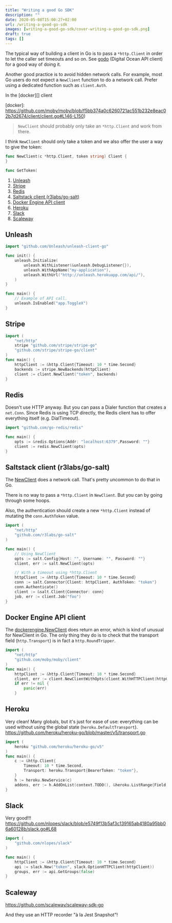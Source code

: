 ```yaml
---
title: "Writing a good Go SDK"
description: ""
date: 2020-05-08T15:00:27+02:00
url: /writing-a-good-go-sdk
images: [writing-a-good-go-sdk/cover-writing-a-good-go-sdk.png]
draft: true
tags: []
---
```


The typical way of building a client in Go is to pass a `*http.Client` in
order to let the caller set timeouts and so on. See [godo][] (Digital Ocean
API client) for a good way of doing it.

Another good practice is to avoid hidden network calls. For example, most
Go users do not expect a `NewClient` function to do a network call. Prefer
using a dedicated function such as `client.Auth`.

[godo]: https://github.com/digitalocean/godo/blob/97ac73b1d53e23afa2700e9f97d5eeb1f3641e3f/godo.go#L153-L188

In the [docker][] client

[docker]: https://github.com/moby/moby/blob/f5bb374a0c6260721ac551b232e8eac02b7d2674/client/client.go#L146-L150)

> `NewClient` should probably only take an `*http.Client` and work from
> there.

I think `NewClient` should only take a token and we also offer the user a
way to give the token:

```go
func NewClient(c *http.Client, token string) Client {
}

func GetToken(
```

1. [Unleash](#unleash)
2. [Stripe](#stripe)
3. [Redis](#redis)
4. [Saltstack client (r3labs/go-salt)](#saltstack-client-r3labsgo-salt)
5. [Docker Engine API client](#docker-engine-api-client)
6. [Heroku](#heroku)
7. [Slack](#slack)
8. [Scaleway](#scaleway)

## Unleash

```go
import "github.com/Unleash/unleash-client-go"

func init() {
    unleash.Initialize(
        unleash.WithListener(&unleash.DebugListener{}),
        unleash.WithAppName("my-application"),
        unleash.WithUrl("http://unleash.herokuapp.com/api/"),
    )
}

func main() {
    // Example of API call.
    unleash.IsEnabled("app.ToggleX")
}
```

## Stripe

```go
import (
    "net/http"
    stripe "github.com/stripe/stripe-go"
    "github.com/stripe/stripe-go/client"
)
func main() {
    httpClient := &http.Client{Timeout: 10 * time.Second}
    backends := stripe.NewBackends(httpClient)
    client := client.NewClient("token", backends)
}
```

## Redis

Doesn't use HTTP anyway. But you can pass a Dialer function that creates a
`net.Conn`. Since Redis is using TCP directly, the Redis client has to
offer everything itself (e.g. DialTimeout).

```go
import "github.com/go-redis/redis"

func main() {
    opts := &redis.Options{Addr: "localhost:6379",Password: ""}
    client := redis.NewClient(opts)
}
```

## Saltstack client (r3labs/go-salt)

The [NewClient][salt-newclient] does a network call. That's pretty uncommon
to do that in Go.

There is no way to pass a `*http.Client` in `NewClient`. But you can by
going through some hoops.

Also, the authentication should create a new `*http.Client` instead of
mutating the `conn.AuthToken` value.

```go
import (
    "net/http"
    "github.com/r3labs/go-salt"
)

func main() {
    // Using NewClient
    opts := salt.Config{Host: "", Username: "", Password: ""}
    client, err := salt.NewClient(opts)

    // With a timeout using *http.Client
    httpClient := &http.Client{Timeout: 10 * time.Second}
    conn := salt.Connector{Client: httpClient, AuthToken: "token"}
    conn.Authenticate()
    client := &salt.Client{Connector: conn}
    job, err := client.Job("foo")
}
```

[salt-newclient]: https://github.com/r3labs/go-salt/blob/e6bcc1482122fbfbb41c8c5d7204e067e97a4266/client.go#L18

## Docker Engine API client

The [dockerengine.NewClient][] does return an error, which is kind of
unusual for NewClient in Go. The only thing they do is to check that the
transport field (`http.Transport`) is in fact a `http.RoundTripper`.

[dockerengine.newclient]: https://github.com/moby/moby/blob/f5bb374a0c6260721ac551b232e8eac02b7d2674/client/client.go#L119

```go
import (
    "net/http"
    "github.com/moby/moby/client"
)
func main() {
    httpClient := &http.Client{Timeout: 10 * time.Second}
    client, err := client.NewClientWithOpts(client.WithHTTPClient(httpClient))
    if err != nil {
        panic(err)
    }
```

## Heroku

Very clean! Many globals, but it's just for ease of use: everything can be
used without using the global state (`heroku.DefaultTransport`).
<https://github.com/heroku/heroku-go/blob/master/v5/transport.go>

```go
import (
    heroku "github.com/heroku/heroku-go/v5"
)
func main() {
    c := &http.Client{
        Timeout: 10 * time.Second,
        Transport: heroku.Transport{BearerToken: "token"},
    }
    h := heroku.NewService(c)
    addons, err := h.AddOnList(context.TODO(), &heroku.ListRange{Field: "name"})
}
```

## Slack

Very good!!!
<https://github.com/nlopes/slack/blob/e5749f13b5af3c139165ab4180a95bb06a60128b/slack.go#L68>

```go
import (
    "github.com/nlopes/slack"
)

func main() {
    httpClient := &http.Client{Timeout: 10 * time.Second}
    api := slack.New("token", slack.OptionHTTPClient(httpClient))
    groups, err := api.GetGroups(false)
}
```

## Scaleway

<https://github.com/scaleway/scaleway-sdk-go>

And they use an HTTP recorder "à la Jest Snapshot"!
